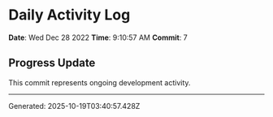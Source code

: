 # Daily Activity Log

**Date**: Wed Dec 28 2022
**Time**: 9:10:57 AM
**Commit**: 7

## Progress Update

This commit represents ongoing development activity.

---
Generated: 2025-10-19T03:40:57.428Z
